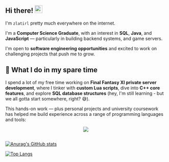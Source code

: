 ## Hi there! <img src="https://media.giphy.com/media/hvRJCLFzcasrR4ia7z/giphy.gif" width="24">

I'm `zlatirl` pretty much everywhere on the internet.

I'm a **Computer Science Graduate**, with an interest in **SQL**, **Java**, and **JavaScript** — particularly in building backend systems, and game servers.

I'm open to **software engineering opportunities** and excited to work on challenging projects that push me to grow.

## 🧠 What I do in my spare time

I spend a lot of my free time working on **Final Fantasy XI private server development**, where I tinker with **custom Lua scripts**, dive into **C++ core features**, and explore **SQL database structures**
(hey, I'm still learning - but we all gotta start somewhere, right? 😅).

This hands-on work — plus personal projects and university coursework has helped me build experience across a range of programming languages and tools:

<div align="center">
  <img src="https://skillicons.dev/icons?i=mysql,js,java,lua,cpp,cs,html,css,py" />
</div>

##

[![Anurag's GitHub stats](https://github-readme-stats.vercel.app/api?username=zlatirl&theme=midnight-purple&layout=compact)](https://github.com/anuraghazra/github-readme-stats)

[![Top Langs](https://github-readme-stats.vercel.app/api/top-langs/?username=zlatirl&theme=midnight-purple&layout=compact)](https://github.com/anuraghazra/github-readme-stats)
